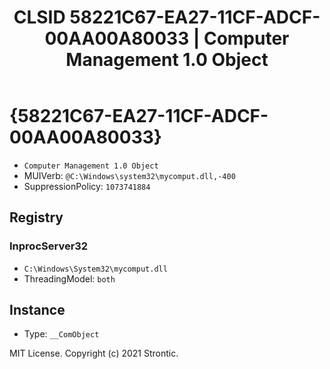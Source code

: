 ﻿---
title: "CLSID 58221C67-EA27-11CF-ADCF-00AA00A80033 | Computer Management 1.0 Object"
excerpt: What is COM-Object CLSID 58221C67-EA27-11CF-ADCF-00AA00A80033?
---

# {58221C67-EA27-11CF-ADCF-00AA00A80033}

* `Computer Management 1.0 Object`
* MUIVerb: `@C:\Windows\system32\mycomput.dll,-400`
* SuppressionPolicy: `1073741884`

## Registry


### InprocServer32

* `C:\Windows\System32\mycomput.dll`
* ThreadingModel: `both`

## Instance

* Type: `__ComObject`

MIT License. Copyright (c) 2021 Strontic.


